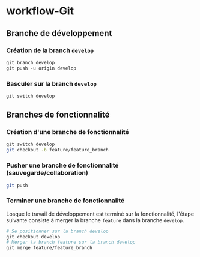 # workflow-Git

## Branche de développement

### Création de la branch `develop`

```bash
git branch develop
git push -u origin develop
```

### Basculer sur la branch `develop`

```bash
git switch develop
```

## Branches de fonctionnalité

### Création d'une branche de fonctionnalité

```bash
git switch develop
git checkout -b feature/feature_branch
```

### Pusher une branche de fonctionnalité (sauvegarde/collaboration)

```bash
git push
```

### Terminer une branche de fonctionnalité

Losque le travail de développement est terminé sur la fonctionnalité, l'étape suivante consiste à merger la branche `feature` dans la branche `develop`.

```bash
# Se positionner sur la branch develop
git checkout develop
# Merger la branch feature sur la branch develop
git merge feature/feature_branch
```

